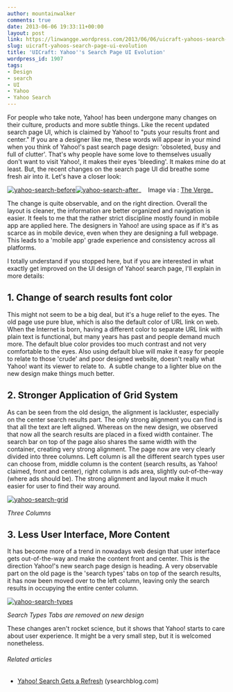 ```yaml
---
author: mountainwalker
comments: true
date: 2013-06-06 19:33:11+00:00
layout: post
link: https://linwangge.wordpress.com/2013/06/06/uicraft-yahoos-search-page-ui-evolution/
slug: uicraft-yahoos-search-page-ui-evolution
title: 'UICraft: Yahoo''s Search Page UI Evolution'
wordpress_id: 1907
tags:
- Design
- search
- UI
- Yahoo
- Yahoo Search
---
```


For people who take note, Yahoo! has been undergone many changes on their culture, products and more subtle things. Like the recent updated search page UI, which is claimed by Yahoo! to "puts your results front and center." If you are a designer like me, these words will appear in your mind when you think of Yahoo!'s past search page design: 'obsoleted, busy and full of clutter'. That's why people have some love to themselves usually don't want to visit Yahoo!, it makes their eyes 'bleeding'. It makes mine do at least. But, the recent changes on the search page UI did breathe some fresh air into it. Let's have a closer look:


[![yahoo-search-before](http://linwangge.files.wordpress.com/2013/06/yahoo-search-before.png)](http://linwangge.files.wordpress.com/2013/06/yahoo-search-before.png)[![yahoo-search-after](http://linwangge.files.wordpress.com/2013/06/yahoo-search-after.png)](http://linwangge.files.wordpress.com/2013/06/yahoo-search-after.png)_    Image via : [The Verge](http://www.theverge.com/2013/6/5/4398448/yahoo-web-search-page-redesigned)_


The change is quite observable, and on the right direction. Overall the layout is cleaner, the information are better organized and navigation is easier. It feels to me that the rather strict discipline mostly found in mobile app are applied here. The designers in Yahoo! are using space as if it's as scarce as in mobile device, even when they are designing a full webpage. This leads to a 'mobile app' grade experience and consistency across all platforms.

I totally understand if you stopped here, but if you are interested in what exactly get improved on the UI design of Yahoo! search page, I'll explain in more details:


## 1. Change of search results font color


This might not seem to be a big deal, but it's a huge relief to the eyes. The old page use pure blue, which is also the default color of URL link on web. When the Internet is born, having a different color to separate URL link with plain text is functional, but many years has past and people demand much more. The default blue color provides too much contrast and not very comfortable to the eyes. Also using default blue will make it easy for people to relate to those 'crude' and poor designed website, doesn't really what Yahoo! want its viewer to relate to.  A subtle change to a lighter blue on the new design make things much better.


## 2. Stronger Application of Grid System


As can be seen from the old design, the alignment is lackluster, especially on the center search results part. The only strong alignment you can find is that all the text are left aligned. Whereas on the new design, we observed that now all the search results are placed in a fixed width container. The search bar on top of the page also shares the same width with the container, creating very strong alignment. The page now are very clearly divided into three columns. Left column is all the different search types user can choose from, middle column is the content (search results, as Yahoo! claimed, front and center), right column is ads area, slightly out-of-the-way (where ads should be). The strong alignment and layout make it much easier for user to find their way around.

[![yahoo-search-grid](http://linwangge.files.wordpress.com/2013/06/yahoo-search-grid.png)](http://linwangge.files.wordpress.com/2013/06/yahoo-search-grid.png)




_Three Columns_





## 3. Less User Interface, More Content


It has become more of a trend in nowadays web design that user interface gets out-of-the-way and make the content front and center. This is the direction Yahoo!'s new search page design is heading. A very observable part on the old page is the 'search types' tabs on top of the search results, it has now been moved over to the left column, leaving only the search results in occupying the entire center column.


[![yahoo-search-types](http://linwangge.files.wordpress.com/2013/06/yahoo-search-types.png)](http://linwangge.files.wordpress.com/2013/06/yahoo-search-types.png)




_Search Types Tabs are removed on new design_


These changes aren't rocket science, but it shows that Yahoo! starts to care about user experience. It might be a very small step, but it is welcomed nonetheless.


###### Related articles





	
  * [Yahoo! Search Gets a Refresh](http://www.ysearchblog.com/2013/06/05/yahoo-search-gets-a-refresh/) (ysearchblog.com)


